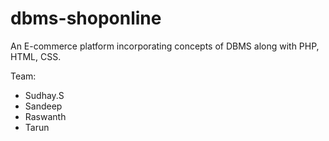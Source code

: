 # dbms-shoponline

An E-commerce platform incorporating concepts of DBMS along with PHP, HTML, CSS.

Team:

-   Sudhay.S
-   Sandeep
-   Raswanth
-   Tarun
